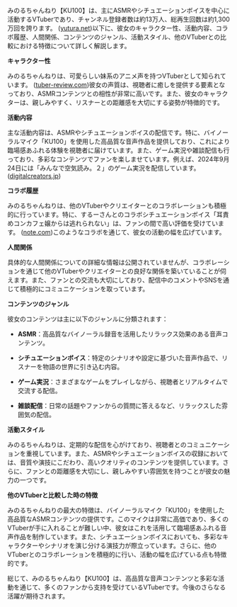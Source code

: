 みのるちゃんねり【KU100】は、主にASMRやシチュエーションボイスを中心に活動するVTuberであり、チャンネル登録者数は約13万人、総再生回数は約1,300万回を誇ります。 ([yutura.net](https://yutura.net/channel/71064/?utm_source=openai))以下に、彼女のキャラクター性、活動内容、コラボ履歴、人間関係、コンテンツのジャンル、活動スタイル、他のVTuberとの比較における特徴について詳しく解説します。

**キャラクター性**

みのるちゃんねりは、可愛らしい妹系のアニメ声を持つVTuberとして知られています。 ([tuber-review.com](https://tuber-review.com/youtubers/7934?utm_source=openai))彼女の声質は、視聴者に癒しを提供する要素となっており、ASMRコンテンツとの相性が非常に高いです。また、彼女のキャラクターは、親しみやすく、リスナーとの距離感を大切にする姿勢が特徴的です。

**活動内容**

主な活動内容は、ASMRやシチュエーションボイスの配信です。特に、バイノーラルマイク「KU100」を使用した高品質な音声作品を提供しており、これにより臨場感あふれる体験を視聴者に届けています。また、ゲーム実況や雑談配信も行っており、多彩なコンテンツでファンを楽しませています。例えば、2024年9月24日には「みんなで空気読み。２」のゲーム実況を配信しています。 ([digitalcreators.jp](https://digitalcreators.jp/channel/ucq4urabc8bl-2uxozbn1gca/?utm_source=openai))

**コラボ履歴**

みのるちゃんねりは、他のVTuberやクリエイターとのコラボレーションも積極的に行っています。特に、するーさんとのコラボシチュエーションボイス「耳責めコンカフェ嬢からは逃れられない」は、ファンの間で高い評価を受けています。 ([note.com](https://note.com/sibibibi222/n/n3388f4d17ff8?utm_source=openai))このようなコラボを通じて、彼女の活動の幅を広げています。

**人間関係**

具体的な人間関係についての詳細な情報は公開されていませんが、コラボレーションを通じて他のVTuberやクリエイターとの良好な関係を築いていることが伺えます。また、ファンとの交流も大切にしており、配信中のコメントやSNSを通じて積極的にコミュニケーションを取っています。

**コンテンツのジャンル**

彼女のコンテンツは主に以下のジャンルに分類されます：

- **ASMR**：高品質なバイノーラル録音を活用したリラックス効果のある音声コンテンツ。

- **シチュエーションボイス**：特定のシナリオや設定に基づいた音声作品で、リスナーを物語の世界に引き込む内容。

- **ゲーム実況**：さまざまなゲームをプレイしながら、視聴者とリアルタイムで交流する配信。

- **雑談配信**：日常の話題やファンからの質問に答えるなど、リラックスした雰囲気の配信。

**活動スタイル**

みのるちゃんねりは、定期的な配信を心がけており、視聴者とのコミュニケーションを重視しています。また、ASMRやシチュエーションボイスの収録においては、音質や演技にこだわり、高いクオリティのコンテンツを提供しています。さらに、ファンとの距離感を大切にし、親しみやすい雰囲気を持つことが彼女の魅力の一つです。

**他のVTuberと比較した時の特徴**

みのるちゃんねりの最大の特徴は、バイノーラルマイク「KU100」を使用した高品質なASMRコンテンツの提供です。このマイクは非常に高価であり、多くのVTuberが手に入れることが難しい中、彼女はこれを活用して臨場感あふれる音声作品を制作しています。また、シチュエーションボイスにおいても、多彩なキャラクターやシナリオを演じ分ける演技力が際立っています。さらに、他のVTuberとのコラボレーションを積極的に行い、活動の幅を広げている点も特徴的です。

総じて、みのるちゃんねり【KU100】は、高品質な音声コンテンツと多彩な活動を通じて、多くのファンから支持を受けているVTuberです。今後のさらなる活躍が期待されます。 